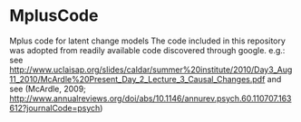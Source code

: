 # MplusCode
Mplus code for latent change models
The code included in this repository was adopted from readily available code discovered through google. 
e.g.: see http://www.uclaisap.org/slides/caldar/summer%20institute/2010/Day3_Aug11_2010/McArdle%20Present_Day_2_Lecture_3_Causal_Changes.pdf
and see (McArdle, 2009; http://www.annualreviews.org/doi/abs/10.1146/annurev.psych.60.110707.163612?journalCode=psych)
